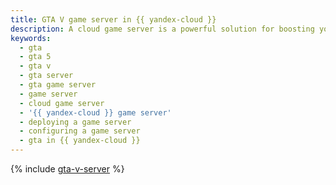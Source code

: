 ```yaml
---
title: GTA V game server in {{ yandex-cloud }}
description: A cloud game server is a powerful solution for boosting your GTA V gaming experience. Follow this guide to configure and deploy your own server in {{ yandex-cloud }}.
keywords:
  - gta
  - gta 5
  - gta v
  - gta server
  - gta game server
  - game server
  - cloud game server
  - '{{ yandex-cloud }} game server'
  - deploying a game server
  - configuring a game server
  - gta in {{ yandex-cloud }}
---
```


{% include [gta-v-server](../../_tutorials/infrastructure/gta-v-server.md) %}
